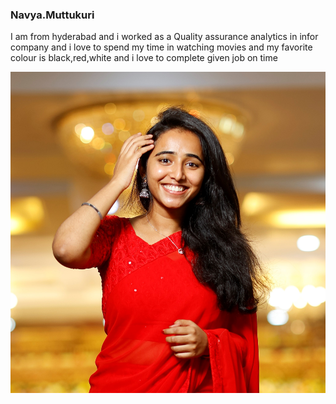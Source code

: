 ### Navya.Muttukuri


I am from hyderabad and i worked as a Quality assurance analytics in infor company and i love to spend my time in watching movies and my favorite colour is black,red,white and i love to complete given job on time 

![Navya image](https://github.com/Navya0298/assignment2-Muttukuri/blob/main/Navya.jpeg)